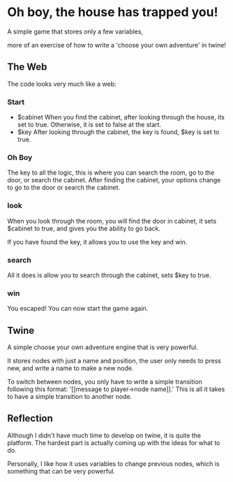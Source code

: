 # Oh boy, the house has trapped you!

A simple game that stores only a few variables,

more of an exercise of how to write a 'choose your own adventure' in twine!

## The Web

The code looks very much like a web:

### Start

- $cabinet
When you find the cabinet, after looking through the house, its set to true.  Otherwise, it is set to false at the start.
- $key
After looking through the cabinet, the key is found, $key is set to true.

### Oh Boy

The key to all the logic, this is where you can search the room, go to the door, or search the cabinet.  After finding the cabinet, your options change to go to the door or search the cabinet.

### look

When you look through the room, you will find the door in cabinet, it sets $cabinet to true, and gives you the ability to go back.

If you have found the key, it allows you to use the key and win.

### search

All it does is allow you to search through the cabinet, sets $key to true.

### win

You escaped!  You can now start the game again.

## Twine

A simple choose your own adventure engine that is very powerful.

It stores nodes with just a name and position, the user only needs to press new, and write a name to make a new node.

To switch between nodes, you only have to write a simple transition following this format: '[[message to player->node name]].' This is all it takes to have a simple transition to another node.

## Reflection

Although I didn't have much time to develop on twine, it is quite the platform.  The hardest part is actually coming up with the ideas for what to do.

Personally, I like how it uses variables to change previous nodes, which is something that can be very powerful.
